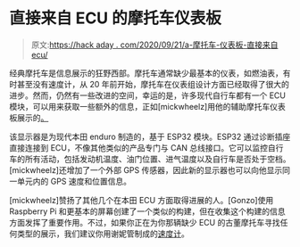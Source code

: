 # 直接来自 ECU 的摩托车仪表板

> 原文:[https://hack aday . com/2020/09/21/a-摩托车-仪表板-直接来自 ecu/](https://hackaday.com/2020/09/21/a-motorcycle-dashboard-straight-from-the-ecu/)

经典摩托车是信息展示的狂野西部。摩托车通常缺少最基本的仪表，如燃油表，有时甚至没有速度计，从 20 年前开始，摩托车在仪表组设计方面已经取得了很大的进步。然而，仍然有一些改进的空间，幸运的是，许多现代自行车都有一个 ECU 模块，可以用来获取一些额外的信息，正如[mickwheelz]用他的辅助摩托车仪表板展示的[。](https://github.com/mickwheelz/Honda-Motorcycle-Dash)

该显示器是为现代本田 enduro 制造的，基于 ESP32 模块。ESP32 通过诊断插座直接连接到 ECU，不像其他类似的产品专门与 CAN 总线接口。它可以监控自行车的所有活动，包括发动机温度、油门位置、进气温度以及自行车是否处于空档。[mickwheelz]还增加了一个外部 GPS 传感器，因此新的显示器也可以向他显示同一单元内的 GPS 速度和位置信息。

[mickwheelz]赞扬了其他几个在本田 ECU 方面取得进展的人。[Gonzo]使用 Raspberry Pi 和更基本的屏幕创建了一个类似的构建，但在收集这个构建的信息方面发挥了重要作用。不过，如果你正在为你那辆缺少 ECU 的古董摩托车寻找任何类型的展示，我们建议你用谢妮管制成的[速度计](https://hackaday.com/2015/07/16/nixie-tube-speedometer-in-motorcycle-handlebars/)。